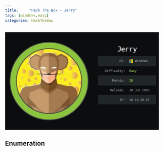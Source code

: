 ```yaml
---
title:     "Hack The Box - Jerry"
tags: [windows,easy]
categories: HackTheBox
---
```


![1.jpg](https://raw.githubusercontent.com/an4kein/an4kein.github.io/master/img/htb-jerry/1.jpg)

## Enumeration
